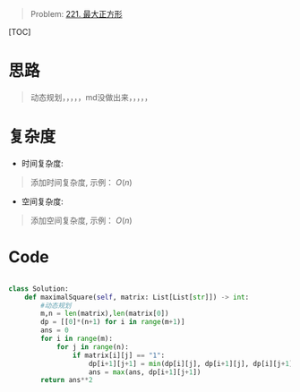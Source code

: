 > Problem: [221. 最大正方形](https://leetcode.cn/problems/maximal-square/description/)

[TOC]

# 思路
> 动态规划，，，，，md没做出来，，，，，

# 复杂度
- 时间复杂度: 
> 添加时间复杂度, 示例： $O(n)$

- 空间复杂度: 
> 添加空间复杂度, 示例： $O(n)$

# Code
```Python []

class Solution:
    def maximalSquare(self, matrix: List[List[str]]) -> int:
        #动态规划
        m,n = len(matrix),len(matrix[0])
        dp = [[0]*(n+1) for i in range(m+1)]
        ans = 0
        for i in range(m):
            for j in range(n):
                if matrix[i][j] == "1":
                    dp[i+1][j+1] = min(dp[i][j], dp[i+1][j], dp[i][j+1]) + 1
                    ans = max(ans, dp[i+1][j+1])
        return ans**2


```
